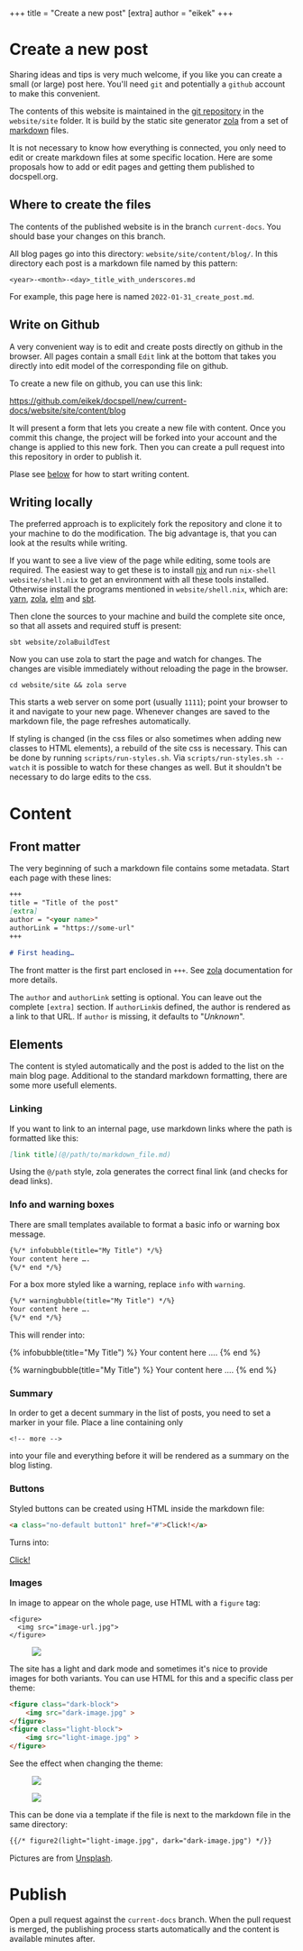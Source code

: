 +++
title = "Create a new post"
[extra]
author = "eikek"
+++

# Create a new post

Sharing ideas and tips is very much welcome, if you like you can
create a small (or large) post here. You'll need `git` and potentially
a `github` account to make this convenient.

<!-- more -->

The contents of this website is maintained in the [<i class="fab fa-github ml-1"></i> git
repository](https://github.com/eikek/docspell) in the `website/site`
folder. It is build by the static site generator
[zola](https://getzola.org) from a set of
[markdown](https://www.markdownguide.org/basic-syntax) files.

It is not necessary to know how everything is connected, you only need
to edit or create markdown files at some specific location. Here are
some proposals how to add or edit pages and getting them published to
docspell.org.

## Where to create the files

The contents of the published website is in the branch `current-docs`.
You should base your changes on this branch.

All blog pages go into this directory: `website/site/content/blog/`.
In this directory each post is a markdown file named by this pattern:

```
<year>-<month>-<day>_title_with_underscores.md
```

For example, this page here is named `2022-01-31_create_post.md`.

## Write on Github

A very convenient way is to edit and create posts directly on github
in the browser. All pages contain a small `Edit` link at the bottom
that takes you directly into edit model of the corresponding file on
github.

To create a new file on github, you can use this link:

<https://github.com/eikek/docspell/new/current-docs/website/site/content/blog>

It will present a form that lets you create a new file with content.
Once you commit this change, the project will be forked into your
account and the change is applied to this new fork. Then you can
create a pull request into this repository in order to publish it.

Plase see [below](#content) for how to start writing content.

## Writing locally

The preferred approach is to explicitely fork the repository and clone
it to your machine to do the modification. The big advantage is, that
you can look at the results while writing.

If you want to see a live view of the page while editing, some tools
are required. The easiest way to get these is to install
[nix](https://nixos.org/) and run `nix-shell website/shell.nix` to get
an environment with all these tools installed. Otherwise install the
programs mentioned in `website/shell.nix`, which are:
[yarn](https://yarnpkg.com/), [zola](https://getzola.org),
[elm](https://elm-lang.org) and [sbt](https://scala-sbt.org).

Then clone the sources to your machine and build the complete site
once, so that all assets and required stuff is present:

```
sbt website/zolaBuildTest
```

Now you can use zola to start the page and watch for changes. The
changes are visible immediately without reloading the page in the
browser.

```
cd website/site && zola serve
```

This starts a web server on some port (usually `1111`); point your
browser to it and navigate to your new page. Whenever changes are
saved to the markdown file, the page refreshes automatically.

If styling is changed (in the css files or also sometimes when adding
new classes to HTML elements), a rebuild of the site css is necessary.
This can be done by running `scripts/run-styles.sh`. Via
`scripts/run-styles.sh --watch` it is possible to watch for these
changes as well. But it shouldn't be necessary to do large edits to
the css.

# Content

## Front matter

The very beginning of such a markdown file contains some metadata.
Start each page with these lines:

```markdown
+++
title = "Title of the post"
[extra]
author = "<your name>"
authorLink = "https://some-url"
+++

# First heading…
```

The front matter is the first part enclosed in `+++`. See
[zola](https://www.getzola.org/documentation/content/page/)
documentation for more details.

The `author` and `authorLink` setting is optional. You can leave out
the complete `[extra]` section. If `authorLink`is defined, the author
is rendered as a link to that URL. If `author` is missing, it defaults
to "_Unknown_".

## Elements

The content is styled automatically and the post is added to the list
on the main blog page. Additional to the standard markdown formatting,
there are some more usefull elements.

### Linking

If you want to link to an internal page, use markdown links where the
path is formatted like this:

```markdown
[link title](@/path/to/markdown_file.md)
```

Using the `@/path` style, zola generates the correct final link (and
checks for dead links).

### Info and warning boxes

There are small templates available to format a basic info or warning
box message.

```markdown
{%/* infobubble(title="My Title") */%}
Your content here ….
{%/* end */%}
```

For a box more styled like a warning, replace `info` with `warning`.

```markdown
{%/* warningbubble(title="My Title") */%}
Your content here ….
{%/* end */%}
```

This will render into:

{% infobubble(title="My Title") %}
Your content here ….
{% end %}

{% warningbubble(title="My Title") %}
Your content here ….
{% end %}

### Summary

In order to get a decent summary in the list of posts, you need to set
a marker in your file. Place a line containing only

```
<!-- more -->
```

into your file and everything before it will be rendered as a summary
on the blog listing.


### Buttons

Styled buttons can be created using HTML inside the markdown file:

```markdown
<a class="no-default button1" href="#">Click!</a>
```

Turns into:

<a class="no-default button1" href="#">Click!</a>


### Images

In image to appear on the whole page, use HTML with a `figure` tag:

```
<figure>
  <img src="image-url.jpg">
</figure>
```

<figure>
  <img src="/img/jesse-gardner-EqdpXeemf58-unsplash.jpg" >
</figure>

The site has a light and dark mode and sometimes it's nice to provide
images for both variants. You can use HTML for this and a specific
class per theme:

```html
<figure class="dark-block">
    <img src="dark-image.jpg" >
</figure>
<figure class="light-block">
    <img src="light-image.jpg" >
</figure>
```

See the effect when changing the theme:

<figure class="dark-block">
    <img src="/img/tersius-van-rhyn-xcQWMPm9fG8-unsplash.jpg" >
</figure>
<figure class="light-block">
    <img src="/img/cassie-boca-x-tbVqkfQCU-unsplash.jpg" >
</figure>

This can be done via a template if the file is next to the markdown
file in the same directory:

```markdown
{{/* figure2(light="light-image.jpg", dark="dark-image.jpg") */}}
```

<div class="text-sm text-right opacity-80">
Pictures are from <a href="https://unsplash.com" target="_blank">Unsplash</a>.
</div>

# Publish

Open a pull request against the `current-docs` branch. When the pull
request is merged, the publishing process starts automatically and the
content is available minutes after.
